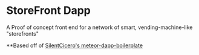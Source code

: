# StoreFront Dapp

A Proof of concept front end for a network of smart, vending-machine-like "storefronts"

**Based off of [SilentCicero's meteor-dapp-boilerplate](https://github.com/SilentCicero/meteor-dapp-boilerplate)

